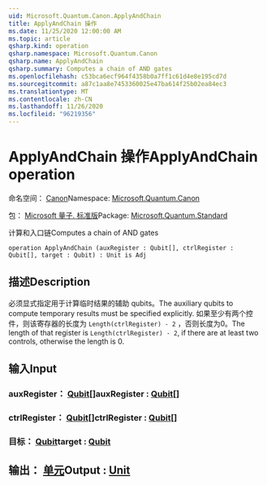 ```yaml
---
uid: Microsoft.Quantum.Canon.ApplyAndChain
title: ApplyAndChain 操作
ms.date: 11/25/2020 12:00:00 AM
ms.topic: article
qsharp.kind: operation
qsharp.namespace: Microsoft.Quantum.Canon
qsharp.name: ApplyAndChain
qsharp.summary: Computes a chain of AND gates
ms.openlocfilehash: c53bca6ecf964f4358b0a7ff1c61d4e8e195cd7d
ms.sourcegitcommit: a87c1aa8e7453360025e47ba614f25b02ea84ec3
ms.translationtype: MT
ms.contentlocale: zh-CN
ms.lasthandoff: 11/26/2020
ms.locfileid: "96219356"
---
```

# <a name="applyandchain-operation"></a><span data-ttu-id="b55a5-102">ApplyAndChain 操作</span><span class="sxs-lookup"><span data-stu-id="b55a5-102">ApplyAndChain operation</span></span>

<span data-ttu-id="b55a5-103">命名空间： [Canon](xref:Microsoft.Quantum.Canon)</span><span class="sxs-lookup"><span data-stu-id="b55a5-103">Namespace: [Microsoft.Quantum.Canon](xref:Microsoft.Quantum.Canon)</span></span>

<span data-ttu-id="b55a5-104">包： [Microsoft 量子. 标准版](https://nuget.org/packages/Microsoft.Quantum.Standard)</span><span class="sxs-lookup"><span data-stu-id="b55a5-104">Package: [Microsoft.Quantum.Standard](https://nuget.org/packages/Microsoft.Quantum.Standard)</span></span>


<span data-ttu-id="b55a5-105">计算和入口链</span><span class="sxs-lookup"><span data-stu-id="b55a5-105">Computes a chain of AND gates</span></span>

```qsharp
operation ApplyAndChain (auxRegister : Qubit[], ctrlRegister : Qubit[], target : Qubit) : Unit is Adj
```


## <a name="description"></a><span data-ttu-id="b55a5-106">描述</span><span class="sxs-lookup"><span data-stu-id="b55a5-106">Description</span></span>

<span data-ttu-id="b55a5-107">必须显式指定用于计算临时结果的辅助 qubits。</span><span class="sxs-lookup"><span data-stu-id="b55a5-107">The auxiliary qubits to compute temporary results must be specified explicitly.</span></span>
<span data-ttu-id="b55a5-108">如果至少有两个控件，则该寄存器的长度为 `Length(ctrlRegister) - 2` ，否则长度为0。</span><span class="sxs-lookup"><span data-stu-id="b55a5-108">The length of that register is `Length(ctrlRegister) - 2`, if there are at least two controls, otherwise the length is 0.</span></span>

## <a name="input"></a><span data-ttu-id="b55a5-109">输入</span><span class="sxs-lookup"><span data-stu-id="b55a5-109">Input</span></span>

### <a name="auxregister--qubit"></a><span data-ttu-id="b55a5-110">auxRegister： [Qubit](xref:microsoft.quantum.lang-ref.qubit)[]</span><span class="sxs-lookup"><span data-stu-id="b55a5-110">auxRegister : [Qubit](xref:microsoft.quantum.lang-ref.qubit)[]</span></span>




### <a name="ctrlregister--qubit"></a><span data-ttu-id="b55a5-111">ctrlRegister： [Qubit](xref:microsoft.quantum.lang-ref.qubit)[]</span><span class="sxs-lookup"><span data-stu-id="b55a5-111">ctrlRegister : [Qubit](xref:microsoft.quantum.lang-ref.qubit)[]</span></span>




### <a name="target--qubit"></a><span data-ttu-id="b55a5-112">目标： [Qubit](xref:microsoft.quantum.lang-ref.qubit)</span><span class="sxs-lookup"><span data-stu-id="b55a5-112">target : [Qubit](xref:microsoft.quantum.lang-ref.qubit)</span></span>





## <a name="output--unit"></a><span data-ttu-id="b55a5-113">输出： [单元](xref:microsoft.quantum.lang-ref.unit)</span><span class="sxs-lookup"><span data-stu-id="b55a5-113">Output : [Unit](xref:microsoft.quantum.lang-ref.unit)</span></span>

